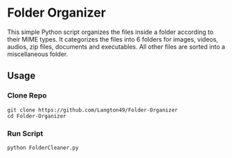 # Folder Organizer

This simple Python script organizes the files inside a folder according to their MIME types. It categorizes the files into 6 folders for images, videos, audios, zip files, documents and executables. All other files are sorted into a miscellaneous folder.

## Usage

### Clone Repo
```
git clone https://github.com/Langton49/Folder-Organizer
cd Folder-Organizer
```
### Run Script
```
python FolderCleaner.py
```


